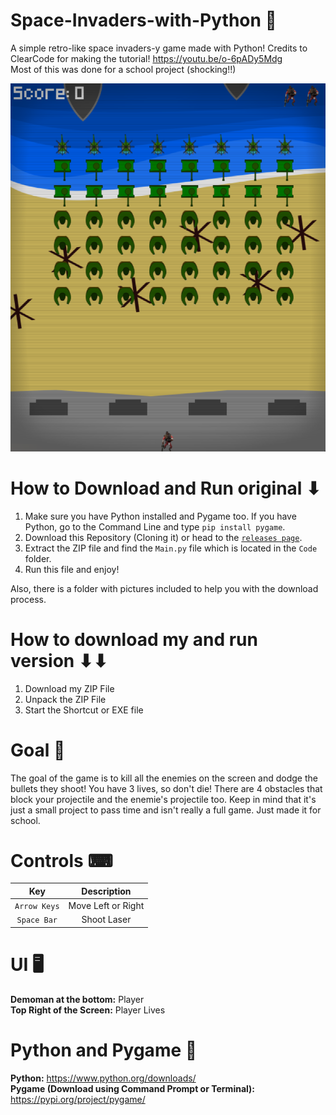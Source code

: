 # Space-Invaders-with-Python 👾
A simple retro-like space invaders-y game made with Python! Credits to ClearCode for making the tutorial! https://youtu.be/o-6pADy5Mdg <br />
Most of this was done for a school project (shocking!!)<br />

![image](https://raw.githubusercontent.com/TomteMann/Projects/main/Tom's%20d-day/Code%2Bleftovers/Graphics/picture.png)

# How to Download and Run original ⬇
1. Make sure you have Python installed and Pygame too. If you have Python, go to the Command Line and type `pip install pygame`. <br />
2. Download this Repository (Cloning it) or head to the [`releases page`](https://github.com/SpyderGamer/Space-Invaders-with-Python/releases). <br />
3. Extract the ZIP file and find the `Main.py` file which is located in the `Code` folder. <br />
4. Run this file and enjoy! <br />

Also, there is a folder with pictures included to help you with the download process.

# How to download my and run version ⬇⬇
1. Download my ZIP File
2. Unpack the ZIP File
3. Start the Shortcut or EXE file

# Goal 🎯
The goal of the game is to kill all the enemies on the screen and dodge the bullets they shoot! You have 3 lives, so don't die! There are 4 obstacles that block your projectile and the enemie's projectile too. Keep in mind that it's just a small project to pass time and isn't really a full game. Just made it for school.

# Controls ⌨
| Key | Description |
| :---: | :---: |
| `Arrow Keys` | Move Left or Right |
| `Space Bar` | Shoot Laser |

# UI 🖥
**Demoman at the bottom:** Player <br />
**Top Right of the Screen:** Player Lives <br />

# Python and Pygame 🐍
**Python:** https://www.python.org/downloads/ <br />
**Pygame (Download using Command Prompt or Terminal):** https://pypi.org/project/pygame/ <br />
